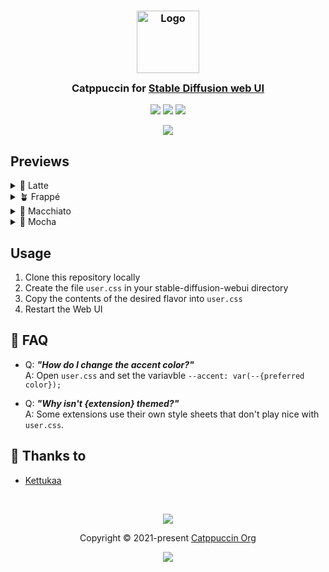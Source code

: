 <h3 align="center">
	<img src="https://raw.githubusercontent.com/catppuccin/catppuccin/main/assets/logos/exports/1544x1544_circle.png" width="100" alt="Logo"/><br/>
	<img src="https://raw.githubusercontent.com/catppuccin/catppuccin/main/assets/misc/transparent.png" height="30" width="0px"/>
	Catppuccin for <a href="https://github.com/AUTOMATIC1111/stable-diffusion-webui">Stable Diffusion web UI</a>
	<img src="https://raw.githubusercontent.com/catppuccin/catppuccin/main/assets/misc/transparent.png" height="30" width="0px"/>
</h3>

<p align="center">
	<a href="https://github.com/Kettukaa/catppuccin-webui/stargazers"><img src="https://img.shields.io/github/stars/kettukaa/catppuccin-webui?colorA=363a4f&colorB=b7bdf8&style=for-the-badge"></a>
	<a href="https://github.com/Kettukaa/catppuccin-webui/issues"><img src="https://img.shields.io/github/issues/kettukaa/catppuccin-webui?colorA=363a4f&colorB=f5a97f&style=for-the-badge"></a>
	<a href="https://github.com/Kettukaa/catppuccin-webui/contributors"><img src="https://img.shields.io/github/contributors/kettukaa/catppuccin-webui?colorA=363a4f&colorB=a6da95&style=for-the-badge"></a>
</p>

<p align="center">
	<img src="https://raw.githubusercontent.com/Kettukaa/catppuccin-webui/main/assets/res.webp"/>
</p>

## Previews

<details>
<summary>🌻 Latte</summary>
<img src="https://raw.githubusercontent.com/Kettukaa/catppuccin-webui/main/assets/latte.png"/>
</details>
<details>
<summary>🪴 Frappé</summary>
<img src="https://raw.githubusercontent.com/Kettukaa/catppuccin-webui/main/assets/frappe.png"/>
</details>
<details>
<summary>🌺 Macchiato</summary>
<img src="https://raw.githubusercontent.com/Kettukaa/catppuccin-webui/main/assets/macchiato.png"/>
</details>
<details>
<summary>🌿 Mocha</summary>
<img src="https://raw.githubusercontent.com/Kettukaa/catppuccin-webui/main/assets/mocha.png"/>
</details>

## Usage

1. Clone this repository locally
2. Create the file `user.css` in your stable-diffusion-webui directory
3. Copy the contents of the desired flavor into `user.css`
4. Restart the Web UI

## 🙋 FAQ

-	Q: **_"How do I change the accent color?"_**\
	A: Open `user.css` and set the variavble `--accent: var(--{preferred color});`

-	Q: **_"Why isn't {extension} themed?"_**\
	A: Some extensions use their own style sheets that don't play nice with `user.css`.


## 💝 Thanks to

- [Kettukaa](https://github.com/Kettukaa)

&nbsp;

<p align="center">
	<img src="https://raw.githubusercontent.com/catppuccin/catppuccin/main/assets/footers/gray0_ctp_on_line.svg?sanitize=true" />
</p>

<p align="center">
	Copyright &copy; 2021-present <a href="https://github.com/catppuccin" target="_blank">Catppuccin Org</a>
</p>

<p align="center">
	<a href="https://github.com/catppuccin/catppuccin/blob/main/LICENSE"><img src="https://img.shields.io/static/v1.svg?style=for-the-badge&label=License&message=MIT&logoColor=d9e0ee&colorA=363a4f&colorB=b7bdf8"/></a>
</p>
